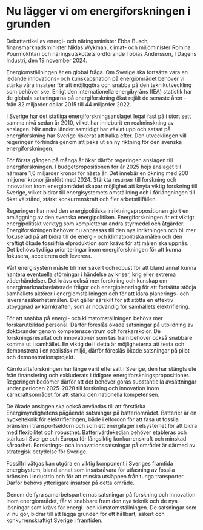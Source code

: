 # Nu lägger vi om energiforskningen i grunden

Debattartikel av energi- och näringsminister Ebba Busch, finansmarknadsminister Niklas Wykman, klimat- och miljöminister Romina Pourmokhtari och näringsutskottets ordförande Tobias Andersson, I Dagens Industri, den 19 november 2024.

Energiomställningen är en global fråga. Om Sverige ska fortsätta vara en ledande innovations- och kunskapsnation på energiområdet behöver vi stärka våra insatser för att möjliggöra och snabba på den teknikutveckling som behöver ske. Enligt den internationella energibyråns (IEA) statistik har de globala satsningarna på energiforskning ökat rejält de senaste åren - från 32 miljarder dollar 2015 till 44 miljarder 2022.

I Sverige har det statliga energiforskningsanslaget legat fast på i stort sett samma nivå sedan år 2010, vilket har inneburit en realminskning av anslagen. När andra länder samtidigt har växlat upp och satsat på energiforskning har Sverige riskerat att halka efter. Den utvecklingen vill regeringen förhindra genom att peka ut en ny riktning för den svenska energiforskningen.

För första gången på många år ökar därför regeringen anslagen till energiforskningen. I budgetpropositionen för år 2025 höjs anslaget till närmare 1,6 miljarder kronor för nästa år. Det innebär en ökning med 200 miljoner kronor jämfört med 2024. Stärkta resurser till forskning och innovation inom energiområdet skapar möjlighet att knyta viktig forskning till Sverige, vilket bidrar till energisystemets omställning och i förlängningen till ökat välstånd, stärkt konkurrenskraft och fler arbetstillfällen.

Regeringen har med den energipolitiska inriktningspropositionen gjort en omläggning av den svenska energipolitiken. Energiforskningen är ett viktigt energipolitiskt verktyg som kompletterar andra styrmedel och åtgärder. Energiforskningen behöver nu anpassas till den nya inriktningen och bli mer fokuserad på att bidra till de energi- och klimatpolitiska målen och den kraftigt ökade fossilfria elproduktion som krävs för att målen ska uppnås. Det behövs tydliga prioriteringar inom energiforskningen för att kunna fokusera, accelerera och leverera.

Vårt energisystem måste bli mer säkert och robust för att bland annat kunna hantera eventuella störningar i händelse av kriser, krig eller extrema väderhändelser. Det krävs också mer forskning och kunskap om energimarknadsrelaterade frågor och energiplanering för att fortsätta stödja samhällets aktörer i energiomställningen och för att klara planerings- och leveranssäkerhetsmålen. Det gäller särskilt för att stötta en effektiv utbyggnad av kärnkraften, som är nödvändig för samhällets elektrifiering.

För att snabba på energi- och klimatomställningen behövs mer forskarutbildad personal. Därför föreslås ökade satsningar på utbildning av doktorander genom kompetenscentrum och forskarskolor. De forskningsresultat och innovationer som tas fram behöver också snabbare komma ut i samhället. En viktig del i detta är möjligheterna att testa och demonstrera i en realistisk miljö, därför föreslås ökade satsningar på pilot- och demonstrationsprojekt.

Kärnkraftsforskningen har länge varit eftersatt i Sverige, den har stängts ute från finansiering och exkluderats i tidigare energiforskningspropositioner. Regeringen bedömer därför att det behöver göras substantiella avsättningar under perioden 2025–2028 till forskning och innovation inom kärnkraftsområdet för att stärka den nationella kompetensen.

De ökade anslagen ska också användas till att förstärka Energimyndighetens pågående satsningar på batteriområdet. Batterier är en nyckelteknik för elektrifieringen, både i elfordon för att fasa ut fossila bränslen i transportsektorn och som ett energilager i elsystemet för att bidra med flexibilitet och robusthet. Batterivärdekedjan behöver etableras och stärkas i Sverige och Europa för långsiktig konkurrenskraft och minskad sårbarhet. Forsknings- och innovationssatsningar på området är därmed av strategisk betydelse för Sverige.

Fossilfri vätgas kan utgöra en viktig komponent i Sveriges framtida energisystem, bland annat som insatsråvara för utfasning av fossila bränslen i industrin och för att minska utsläppen från tunga transporter. Därför behövs ytterligare insatser på detta område.

Genom de fyra samarbetspartiernas satsningar på forskning och innovation inom energiområdet, får vi snabbare fram den nya teknik och de nya lösningar som krävs för energi- och klimatomställningen. De satsningar som vi nu gör, bidrar till att lägga grunden för ett hållbart, säkert och konkurrenskraftigt Sverige i framtiden.
